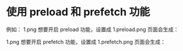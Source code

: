# 使用 preload 和 prefetch 功能

例如：
1.png 想要开启 preload 功能，设置成 1.preload.png
页面会生成：<link rel="preload" as="image" href="xx/1.preload.png" />

1.png 想要开启 prefetch 功能，设置成 1.prefetch.png
页面会生成：<link rel="prefetch" as="image" href="xx/1.prefetch.png" />